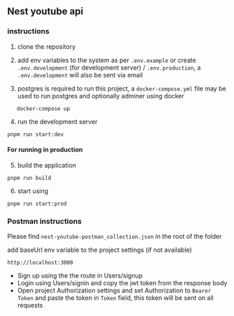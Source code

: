 ## Nest youtube api

### instructions

1. clone the repository

2. add env variables to the system as per `.env.example` or create `.env.development` (for development server) / `.env.production`, a `.env.development` will also be sent via email

3. postgres is required to run this project, a `docker-compose.yml` file may be used to run postgres and optionally adminer using docker

```
   docker-compose up
```

4. run the development server

```
pnpm run start:dev
```

#### For running in production

5. build the application

```
pnpm run build
```

6. start using

```
pnpm run start:prod
```

### Postman instructions

Please find `nest-youtube-postman_collection.json` in the root of the folder

add baseUrl env variable to the project settings (if not available)

```
http://localhost:3000
```

- Sign up using the the route in Users/signup
- Login using Users/signin and copy the jwt token from the response body
- Open project Authorization settings and set Authorization to `Bearer Token` and paste the token in `Token` field, this token will be sent on all requests
